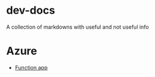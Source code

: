 # dev-docs
A collection of markdowns with useful and not useful info

# Azure
- [Function app](./Azure/function-app.md)




